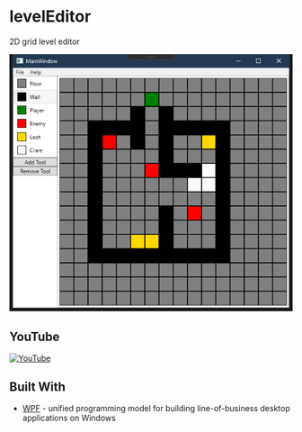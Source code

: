 # levelEditor
2D grid level editor

![screenshot](./screenshot.PNG)

## YouTube
[![YouTube](https://img.youtube.com/vi/bK3wB99kjbA/0.jpg)](https://youtu.be/bK3wB99kjbA)

## Built With
* [WPF](https://docs.microsoft.com/de-de/dotnet/framework/wpf/index?redirectedfrom=MSDN) - unified programming model for building line-of-business desktop applications on Windows

